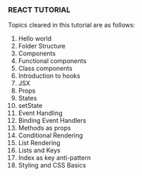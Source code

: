### REACT TUTORIAL
Topics cleared in this tutorial are as follows:

1. Hello world
2. Folder Structure
3. Components
4. Functional components
5. Class components
6. Introduction to hooks
7. JSX
8. Props
9. States
10. setState
11. Event Handling
12. Binding Event Handlers
13. Methods as props
14. Conditional Rendering 
15. List Rendering
16. Lists and Keys
17. Index as key anti-pattern
18. Styling and CSS Basics